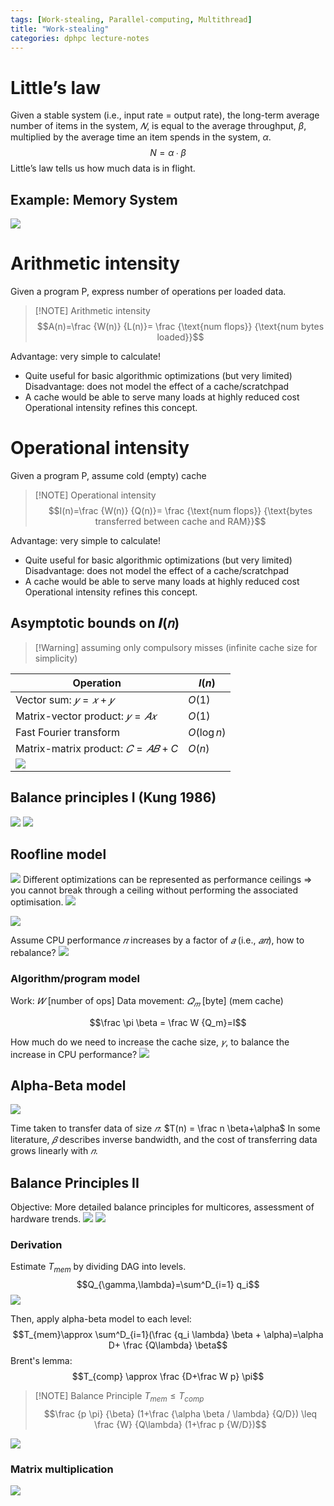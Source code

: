 ```yaml
---
tags: [Work-stealing, Parallel-computing, Multithread]
title: "Work-stealing"
categories: dphpc lecture-notes
---
```


# Little’s law

Given a stable system (i.e., input rate = output rate), the long-term average number of items in the system, $𝑁$, is equal to the average throughput, $\beta$, multiplied by the average time an item spends in the system, $\alpha$. $$N = \alpha ∙ \beta$$ Little’s law tells us how much data is in flight.

## Example: Memory System

![](/assets/img/ScreenShot%202024-01-10%20at%2019.22.05.png)

# Arithmetic intensity

Given a program P, express number of operations per loaded data.

> [!NOTE] Arithmetic intensity $$A(n)=\frac {W(n)} {L(n)}= \frac {\text{num flops}} {\text{num bytes loaded}}$$

Advantage: very simple to calculate!

- Quite useful for basic algorithmic optimizations (but very limited) Disadvantage: does not model the effect of a cache/scratchpad
- A cache would be able to serve many loads at highly reduced cost Operational intensity refines this concept.

# Operational intensity

Given a program P, assume cold (empty) cache

> [!NOTE] Operational intensity $$I(n)=\frac {W(n)} {Q(n)}= \frac {\text{num flops}} {\text{bytes transferred between cache and RAM}}$$

Advantage: very simple to calculate!

- Quite useful for basic algorithmic optimizations (but very limited) Disadvantage: does not model the effect of a cache/scratchpad
- A cache would be able to serve many loads at highly reduced cost Operational intensity refines this concept.

## Asymptotic bounds on 𝑰(𝑛)

> [!Warning] assuming only compulsory misses (infinite cache size for simplicity)

| Operation                                        | $I(n)$      |
| ------------------------------------------------ | ----------- |
| Vector sum: $𝑦 = 𝑥 + 𝑦$                          | $O(1)$      |
| Matrix-vector product: $𝑦 = 𝐴𝑥$                  | $O(1)$      |
| Fast Fourier transform                           | $O(\log n)$ |
| Matrix-matrix product: $𝐶 = 𝐴𝐵 +C$               | $O(n)$      |
| ![](/assets/img/ScreenShot%202024-01-11%20at%2011.50.59.png) |             |

## Balance principles I (Kung 1986)

![](/assets/img/ScreenShot%202024-01-10%20at%2019.44.02.png) ![](/assets/img/ScreenShot%202024-01-11%20at%2011.51.58.png)

## Roofline model

![](/assets/img/ScreenShot%202024-01-11%20at%2011.52.40.png) Different optimizations can be represented as performance ceilings ⇒ you cannot break through a ceiling without performing the associated optimisation. ![](/assets/img/ScreenShot%202024-01-11%20at%2012.06.43.png)

![](/assets/img/ScreenShot%202024-01-10%20at%2019.41.10.png)

Assume CPU performance $𝜋$ increases by a factor of $𝑎$ (i.e., $𝑎𝜋$), how to rebalance? ![](/assets/img/ScreenShot%202024-01-10%20at%2019.43.05.png)

### Algorithm/program model

Work: $𝑊$ \[number of ops\] Data movement: $𝑄_𝑚$ \[byte\] (mem cache)

$$\frac \pi \beta = \frac W {Q_m}=I$$

How much do we need to increase the cache size, $𝛾$, to balance the increase in CPU performance? ![](/assets/img/ScreenShot%202024-01-10%20at%2019.52.16.png)

## Alpha-Beta model

![](/assets/img//assets/img/ScreenShot%202024-01-10%20at%2019.52.48.png)

Time taken to transfer data of size $𝑛$: $T(n) = \frac n \beta+\alpha$ In some literature, $𝛽$ describes inverse bandwidth, and the cost of transferring data grows linearly with $𝑛$.

## Balance Principles II

Objective: More detailed balance principles for multicores, assessment of hardware trends. ![](/assets/img/ScreenShot%202024-01-11%20at%2015.50.33.png) ![](/assets/img/ScreenShot%202024-01-11%20at%2015.50.47.png)

### Derivation

Estimate $T_{mem}$ by dividing DAG into levels. $$Q_{\gamma,\lambda}=\sum^D_{i=1} q_i$$ ![](/assets/img/ScreenShot%202024-01-11%20at%2015.53.10.png)

Then, apply alpha-beta model to each level: $$T_{mem}\approx \sum^D_{i=1}(\frac {q_i \lambda} \beta + \alpha)=\alpha D+ \frac {Q\lambda} \beta$$ Brent's lemma:$$T_{comp} \approx \frac {D+\frac W p} \pi$$

> [!NOTE] Balance Principle
> $T_{mem} \leq T_{comp}$
> $$\frac {p \pi} {\beta} (1+\frac {\alpha \beta / \lambda} {Q/D}) \leq \frac {W} {Q\lambda} (1+\frac p {W/D})$$

![](/assets/img/ScreenShot%202024-01-11%20at%2016.07.39.png)

### Matrix multiplication

![](/assets/img/ScreenShot%202024-01-11%20at%2016.08.22.png)
